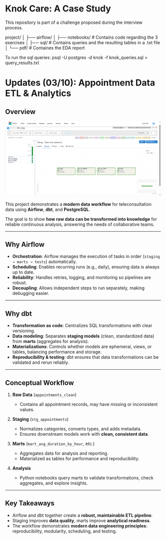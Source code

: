 # Knok Care: A Case Study

This repository is part of a challenge proposed during the interview process.

project/
│
├── airflow/
│
├── notebooks/ # Contains code regarding the 3 exercises
│
├── sql/ # Contains queries and the resulting tables in a .txt file
│
└── pdf/ # Containes the EDA report

To run the sql queries: psql -U postgres -d knok -f knok_queries.sql > query_results.txt

# Updates (03/10): Appointment Data ETL & Analytics

## Overview

![ETL Workflow](ETL_pipeline.png)


This project demonstrates a **modern data workflow** for teleconsultation data using **Airflow**, **dbt**, and **PostgreSQL**.

The goal is to show **how raw data can be transformed into knowledge** for reliable continuous analysis, answering the needs of collaborative teams.

---

## Why Airflow

* **Orchestration**: Airflow manages the execution of tasks in order (`staging → marts → tests`) automatically.
* **Scheduling**: Enables recurring runs (e.g., daily), ensuring data is always up to date.
* **Reliability**: Handles retries, logging, and monitoring so pipelines are robust.
* **Decoupling**: Allows independent steps to run separately, making debugging easier.

---

## Why dbt

* **Transformation as code**: Centralizes SQL transformations with clear versioning.
* **Data modeling**: Separates **staging models** (clean, standardized data) from **marts** (aggregates for analysis).
* **Materializations**: Controls whether models are ephemeral, views, or tables, balancing performance and storage.
* **Reproducibility & testing**: dbt ensures that data transformations can be validated and rerun reliably.

---

## Conceptual Workflow

1. **Raw Data** (`appointments_clean`)

   * Contains all appointment records, may have missing or inconsistent values.

2. **Staging** (`stg_appointments`)

   * Normalizes categories, converts types, and adds metadata.
   * Ensures downstream models work with **clean, consistent data**.

3. **Marts** (`mart_avg_duration_by_hour`, etc.)

   * Aggregates data for analysis and reporting.
   * Materialized as tables for performance and reproducibility.

4. **Analysis**

   * Python notebooks query marts to validate transformations, check aggregates, and explore insights.

---

## Key Takeaways

* Airflow and dbt together create a **robust, maintainable ETL pipeline**.
* Staging improves **data quality**, marts improve **analytical readiness**.
* The workflow demonstrates **modern data engineering principles**: reproducibility, modularity, scheduling, and testing.


